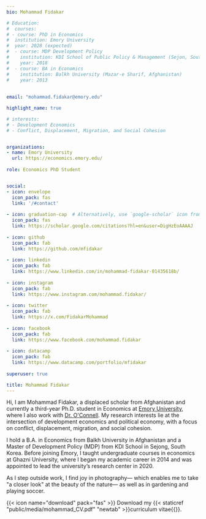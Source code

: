 ```yaml
---
bio: Mohammad Fidakar 

# Education:
#  courses:
# - course: PhD in Economics
#  institution: Emory University
#  year: 2028 (expected)
#  - course: MDP Development Policy
#    institution: KDI School of Public Policy & Management (Sejon, South Korea)
#    year: 2018
#  - course: BA in Economics
#    institution: Balkh University (Mazar-e Sharif, Afghanistan)
#    year: 2013 
  
    
email: "mohammad.fidakar@emory.edu"

highlight_name: true

# interests:
# - Development Economics
# - Conflict, Displacement, Migration, and Social Cohesion


organizations:
- name: Emory University
  url: https://economics.emory.edu/
  
role: Economics PhD Student


social:
- icon: envelope
  icon_pack: fas
  link: '/#contact'
  
- icon: graduation-cap  # Alternatively, use `google-scholar` icon from `ai` icon pack
  icon_pack: fas
  link: https://scholar.google.com/citations?hl=en&user=DigHzEoAAAAJ
  
- icon: github
  icon_pack: fab
  link: https://github.com/mfidakar
  
- icon: linkedin
  icon_pack: fab
  link: https://www.linkedin.com/in/mohammad-fidakar-01435618b/
  
- icon: instagram 
  icon_pack: fab
  link: https://www.instagram.com/mohammad.fidakar/
  
- icon: twitter 
  icon_pack: fab
  link: https://x.com/FidakarMohammad
  
- icon: facebook
  icon_pack: fab
  link: https://www.facebook.com/mohammad.fidakar
  
- icon: datacamp
  icon_pack: fab
  link: https://www.datacamp.com/portfolio/mfidakar
  
superuser: true

title: Mohammad Fidakar
---
```


Hi, I am Mohammad Fidakar, a displaced scholar from Afghanistan and currently a third-year Ph.D. student in Economics at [Emory University](https://www.emory.edu/home/index.html), where I also work with [Dr. O'Connell](https://www.stephenoconnell.org/). My research interests lie at the intersection of development economics and political economy, with a focus on conflict, displacement, migration, and social cohesion. 

I hold a B.A. in Economics from Balkh University in Afghanistan and a Master of Development Policy (MDP) from KDI School in Sejong, South Korea. Before joining Emory, I taught undergraduate courses in economics at Ghazni University, where I began my academic career in 2014 and was appointed to lead the university’s research center in 2020.



As I step outside work, I find joy in photography— which enables me to take "a closer look" at the beauty of the nature— as well as in gardening and playing soccer. 


{{< icon name="download" pack="fas" >}} Download my {{< staticref "public/media/mohammad_CV.pdf" "newtab" >}}curriculum vitae{{</staticref >}}.
